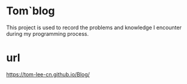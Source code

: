 # Tom`blog

This project is used to record the problems and knowledge I encounter during my programming process.

# url 
https://tom-lee-cn.github.io/Blog/